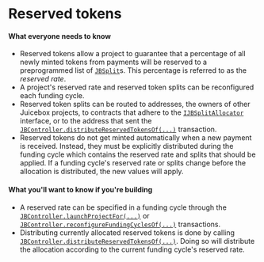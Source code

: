 # Reserved tokens

#### What everyone needs to know

* Reserved tokens allow a project to guarantee that a percentage of all newly minted tokens from payments will be reserved to a preprogrammed list of [`JBSplit`](/dev/api/v3/data-structures/jbsplit.md)s. This percentage is referred to as the *reserved rate*.
* A project's reserved rate and reserved token splits can be reconfigured each funding cycle.
* Reserved token splits can be routed to addresses, the owners of other Juicebox projects, to contracts that adhere to the [`IJBSplitAllocator`](/dev/api/v3/interfaces/ijbsplitallocator.md) interface, or to the address that sent the [`JBController.distributeReservedTokensOf(...)`](/dev/api/v3/contracts/or-controllers/jbcontroller/write/distributereservedtokensof.md) transaction.
* Reserved tokens do not get minted automatically when a new payment is received. Instead, they must be explicitly distributed during the funding cycle which contains the reserved rate and splits that should be applied. If a funding cycle's reserved rate or splits change before the allocation is distributed, the new values will apply.

#### What you'll want to know if you're building

* A reserved rate can be specified in a funding cycle through the [`JBController.launchProjectFor(...)`](/dev/api/v3/contracts/or-controllers/jbcontroller/write/launchprojectfor.md) or [`JBController.reconfigureFundingCyclesOf(...)`](/dev/api/v3/contracts/or-controllers/jbcontroller/write/reconfigurefundingcyclesof.md) transactions.
* Distributing currently allocated reserved tokens is done by calling [`JBController.distributeReservedTokensOf(...)`](/dev/api/v3/contracts/or-controllers/jbcontroller/write/distributereservedtokensof.md). Doing so will distribute the allocation according to the current funding cycle's reserved rate.
